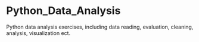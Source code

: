 # Python_Data_Analysis
Python data analysis exercises, including data reading, evaluation, cleaning, analysis, visualization ect.
